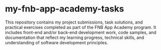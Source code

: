 # my-fnb-app-academy-tasks
This repository contains my project submissions, task solutions, and practical exercises completed as part of the FNB App Academy program. It includes front-end and/or back-end development work, code samples, and documentation that reflect my learning progress, technical skills, and understanding of software development principles.
